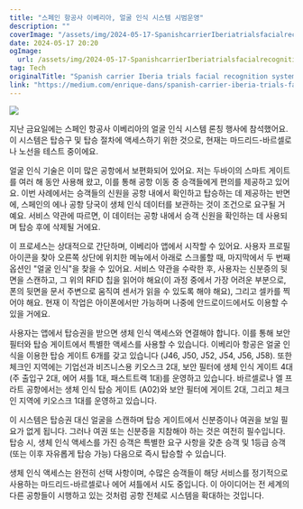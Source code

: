 ```yaml
---
title: "스페인 항공사 이베리아, 얼굴 인식 시스템 시범운영"
description: ""
coverImage: "/assets/img/2024-05-17-SpanishcarrierIberiatrialsfacialrecognitionsystem_0.png"
date: 2024-05-17 20:20
ogImage:
  url: /assets/img/2024-05-17-SpanishcarrierIberiatrialsfacialrecognitionsystem_0.png
tag: Tech
originalTitle: "Spanish carrier Iberia trials facial recognition system"
link: "https://medium.com/enrique-dans/spanish-carrier-iberia-trials-facial-recognition-system-53231543aa25"
---
```


<img src="/assets/img/2024-05-17-SpanishcarrierIberiatrialsfacialrecognitionsystem_0.png" />

지난 금요일에는 스페인 항공사 이베리아의 얼굴 인식 시스템 론칭 행사에 참석했어요. 이 시스템은 탑승구 및 탑승 절차에 액세스하기 위한 것으로, 현재는 마드리드-바르셀로나 노선을 테스트 중이에요.

얼굴 인식 기술은 이미 많은 공항에서 보편화되어 있어요. 저는 두바이의 스마트 게이트를 여러 해 동안 사용해 왔고, 이를 통해 공항 이동 중 승객들에게 편의를 제공하고 있어요. 이번 사례에서는 승객들의 신원을 공항 내에서 확인하고 탑승하는 데 제공하는 반면에, 스페인의 에나 공항 당국이 생체 인식 데이터를 보관하는 것이 조건으로 요구될 거 예요. 서비스 약관에 따르면, 이 데이터는 공항 내에서 승객 신원을 확인하는 데 사용되며 탑승 후에 삭제될 거에요.

이 프로세스는 상대적으로 간단하며, 이베리아 앱에서 시작할 수 있어요. 사용자 프로필 아이콘을 찾아 오른쪽 상단에 위치한 메뉴에서 아래로 스크롤할 때, 마지막에서 두 번째 옵션인 "얼굴 인식"을 찾을 수 있어요. 서비스 약관을 수락한 후, 사용자는 신분증의 뒷면을 스캔하고, 그 위의 RFID 칩을 읽어야 해요(이 과정 중에서 가장 어려운 부분으로, 폰의 뒷면을 문서 주변으로 움직여 센서가 읽을 수 있도록 해야 해요), 그리고 셀카를 찍어야 해요. 현재 이 작업은 아이폰에서만 가능하며 나중에 안드로이드에서도 이용할 수 있을 거에요.

<div class="content-ad"></div>

사용자는 앱에서 탑승권을 받으면 생체 인식 액세스와 연결해야 합니다. 이를 통해 보안 필터와 탑승 게이트에서 특별한 액세스를 사용할 수 있습니다. 이베리아 항공은 얼굴 인식을 이용한 탑승 게이트 6개를 갖고 있습니다 (J46, J50, J52, J54, J56, J58). 또한 체크인 지역에는 기업선과 비즈니스용 키오스크 2대, 보안 필터에 생체 인식 게이트 4대 (주 출입구 2대, 에어 셔틀 1대, 패스트트랙 1대)를 운영하고 있습니다. 바르셀로나 엘 프라트 공항에서는 생체 인식 탑승 게이트 (A02)와 보안 필터에 게이트 2대, 그리고 체크인 지역에 키오스크 1대를 운영하고 있습니다.

이 시스템은 탑승권 대신 얼굴을 스캔하며 탑승 게이트에서 신분증이나 여권을 보일 필요가 없게 됩니다. 그러나 여권 또는 신분증을 지참해야 하는 것은 여전히 필수입니다. 탑승 시, 생체 인식 액세스를 가진 승객은 특별한 요구 사항을 갖춘 승객 및 1등급 승객(또는 이후 자유롭게 탑승 가능) 다음으로 즉시 탑승할 수 있습니다.

생체 인식 액세스는 완전히 선택 사항이며, 수많은 승객들이 해당 서비스를 정기적으로 사용하는 마드리드-바르셀로나 에어 셔틀에서 시도 중입니다. 이 아이디어는 전 세계의 다른 공항들이 시행하고 있는 것처럼 공항 전체로 시스템을 확대하는 것입니다.
